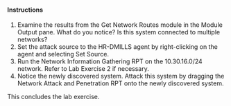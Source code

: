 #### Instructions

1. Examine the results from the Get Network Routes module in the Module Output pane. What do you notice? Is this system connected to multiple networks? 
2. Set the attack source to the HR-DMILLS agent by right-clicking on the agent and selecting Set Source. 
3. Run the Network Information Gathering RPT on the 10.30.16.0/24 network. Refer to Lab Exercise 2 if necessary. 
4. Notice the newly discovered system. Attack this system by dragging the Network Attack and Penetration RPT onto the newly discovered system. 

This concludes the lab exercise.
